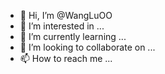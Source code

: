 - 👋 Hi, I’m @WangLuOO
- 👀 I’m interested in ...
- 🌱 I’m currently learning ...
- 💞️ I’m looking to collaborate on ...
- 📫 How to reach me ...

<!---
WangLuOO/WangLuOO is a ✨ special ✨ repository because its `README.md` (this file) appears on your GitHub profile.
You can click the Preview link to take a look at your changes.
--->
